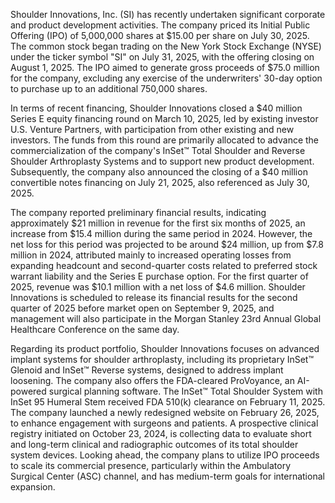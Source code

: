Shoulder Innovations, Inc. (SI) has recently undertaken significant corporate and product development activities. The company priced its Initial Public Offering (IPO) of 5,000,000 shares at $15.00 per share on July 30, 2025. The common stock began trading on the New York Stock Exchange (NYSE) under the ticker symbol "SI" on July 31, 2025, with the offering closing on August 1, 2025. The IPO aimed to generate gross proceeds of $75.0 million for the company, excluding any exercise of the underwriters' 30-day option to purchase up to an additional 750,000 shares.

In terms of recent financing, Shoulder Innovations closed a $40 million Series E equity financing round on March 10, 2025, led by existing investor U.S. Venture Partners, with participation from other existing and new investors. The funds from this round are primarily allocated to advance the commercialization of the company's InSet™ Total Shoulder and Reverse Shoulder Arthroplasty Systems and to support new product development. Subsequently, the company also announced the closing of a $40 million convertible notes financing on July 21, 2025, also referenced as July 30, 2025.

The company reported preliminary financial results, indicating approximately $21 million in revenue for the first six months of 2025, an increase from $15.4 million during the same period in 2024. However, the net loss for this period was projected to be around $24 million, up from $7.8 million in 2024, attributed mainly to increased operating losses from expanding headcount and second-quarter costs related to preferred stock warrant liability and the Series E purchase option. For the first quarter of 2025, revenue was $10.1 million with a net loss of $4.6 million. Shoulder Innovations is scheduled to release its financial results for the second quarter of 2025 before market open on September 9, 2025, and management will also participate in the Morgan Stanley 23rd Annual Global Healthcare Conference on the same day.

Regarding its product portfolio, Shoulder Innovations focuses on advanced implant systems for shoulder arthroplasty, including its proprietary InSet™ Glenoid and InSet™ Reverse systems, designed to address implant loosening. The company also offers the FDA-cleared ProVoyance, an AI-powered surgical planning software. The InSet™ Total Shoulder System with InSet 95 Humeral Stem received FDA 510(k) clearance on February 11, 2025. The company launched a newly redesigned website on February 26, 2025, to enhance engagement with surgeons and patients. A prospective clinical registry initiated on October 23, 2024, is collecting data to evaluate short and long-term clinical and radiographic outcomes of its total shoulder system devices. Looking ahead, the company plans to utilize IPO proceeds to scale its commercial presence, particularly within the Ambulatory Surgical Center (ASC) channel, and has medium-term goals for international expansion.